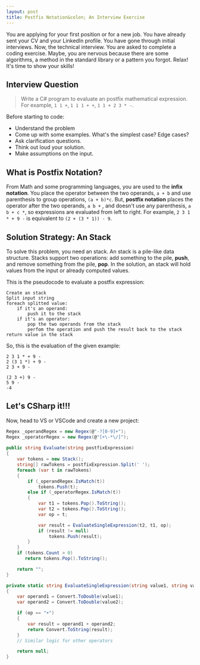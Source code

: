 ```yaml
---
layout: post
title: Postfix Notation&colon; An Interview Exercise
---
```


You are applying for your first position or for a new job. You have already sent your CV and your LinkedIn profile. You have gone through initial interviews. Now, the technical interview. You are asked to complete a coding exercise. Maybe, you are nervous because there are some algorithms, a method in the standard library or a pattern you forgot. Relax! It's time to show your skills!

## Interview Question

> Write a C# program to evaluate an postfix mathematical expression. For example, `1 1 +`, `1 1 1 + +`, `1 1 + 2 3 * -`.

Before starting to code:

* Understand the problem
* Come up with some examples. What's the simplest case? Edge cases?
* Ask clarification questions.
* Think out loud your solution.
* Make assumptions on the input.

## What is Postfix Notation?

From Math and some programming languages, you are used to the **infix notation**. You place the operator between the two operands, `a + b` and use parenthesis to group operations, `(a + b)*c`. But, **postfix notation** places the operator after the two operands, `a b +` , and doesn't use any parenthesis, `a b + c *`, so expressions are evaluated from left to right. For example, `2 3 1 * + 9 -` is equivalent to `(2 + (3 * 1)) - 9`.


## Solution Strategy: An Stack

To solve this problem, you need an stack. An stack is a pile-like data structure. Stacks support two operations: add something to the pile, **push**, and remove something from the pile, **pop**. In the solution, an stack will hold values from the input or already computed values.

This is the pseudocode to evaluate a postfix expression:

```
Create an stack
Split input string
foreach splitted value:
	if it's an operand:
		push it to the stack
	if it's an operator:
		pop the two operands from the stack
		perfom the operation and push the result back to the stack
return value in the stack
```

So, this is the evaluation of the given example:

```
2 3 1 * + 9 -
2 (3 1 *) + 9 -
2 3 + 9 -

(2 3 +) 9 -
5 9 -
-4

```


## Let's CSharp it!!!

Now, head to VS or VSCode  and create a new project:

```csharp
Regex _operandRegex = new Regex(@"-?[0-9]+");
Regex _operatorRegex = new Regex(@"[+\-*\/]");
        
public string Evaluate(string postfixExpression)
{
    var tokens = new Stack();
    string[] rawTokens = postfixExpression.Split(' ');
    foreach (var t in rawTokens)
    {
        if (_operandRegex.IsMatch(t))
            tokens.Push(t);
        else if (_operatorRegex.IsMatch(t))
        {
            var t1 = tokens.Pop().ToString();
            var t2 = tokens.Pop().ToString();
            var op = t;

            var result = EvaluateSingleExpression(t2, t1, op);
            if (result != null)
                tokens.Push(result);
        }
    }
    if (tokens.Count > 0)
       return tokens.Pop().ToString();

    return "";
}

private static string EvaluateSingleExpression(string value1, string value2, string op)
{
    var operand1 = Convert.ToDouble(value1);
    var operand2 = Convert.ToDouble(value2);

    if (op == "+")
    {
        var result = operand1 + operand2;
        return Convert.ToString(result);
    }
    // Similar logic for other operators

    return null;
}
```